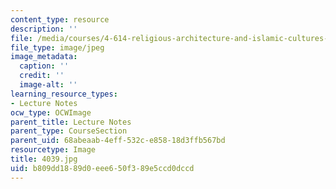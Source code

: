 ```yaml
---
content_type: resource
description: ''
file: /media/courses/4-614-religious-architecture-and-islamic-cultures-fall-2002/b809dd1889d0eee650f389e5ccd0dccd_4039.jpg
file_type: image/jpeg
image_metadata:
  caption: ''
  credit: ''
  image-alt: ''
learning_resource_types:
- Lecture Notes
ocw_type: OCWImage
parent_title: Lecture Notes
parent_type: CourseSection
parent_uid: 68abeaab-4eff-532c-e858-18d3ffb567bd
resourcetype: Image
title: 4039.jpg
uid: b809dd18-89d0-eee6-50f3-89e5ccd0dccd
---
```

